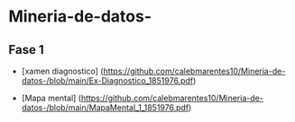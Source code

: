 # Mineria-de-datos-

##  Fase 1
- [xamen diagnostico] (https://github.com/calebmarentes10/Mineria-de-datos-/blob/main/Ex-Diagnostico_1851976.pdf)

- [Mapa mental] (https://github.com/calebmarentes10/Mineria-de-datos-/blob/main/MapaMental_1_1851976.pdf)
